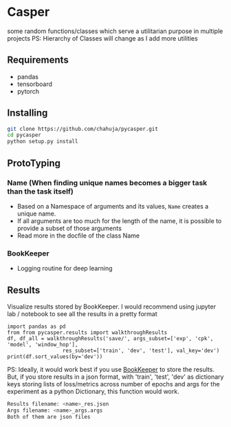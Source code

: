 # Casper
some random functions/classes which serve a utilitarian purpose in multiple projects
PS: Hierarchy of Classes will change as I add more utilities 

## Requirements
* pandas
* tensorboard
* pytorch

## Installing

```sh
git clone https://github.com/chahuja/pycasper.git
cd pycasper
python setup.py install
```

## ProtoTyping 
### Name (When finding unique names becomes a bigger task than the task itself)
* Based on a Namespace of arguments and its values, `Name` creates a unique name.
* If all arguments are too much for the length of the name, it is possible to provide a subset of those arguments
* Read more in the docfile of the class Name

### BookKeeper
* Logging routine for deep learning 

## Results
Visualize results stored by BookKeeper. 
I would recommend using jupyter lab / notebook to see all the results in a pretty format
```
import pandas as pd
from from pycasper.results import walkthroughResults
df, df_all = walkthroughResults('save/', args_subset=['exp', 'cpk', 'model', 'window_hop'],
                  res_subset=['train', 'dev', 'test'], val_key='dev')
print(df.sort_values(by='dev'))
```

PS: Ideally, it would work best if you use [BookKeeper](pycasper/BookKeeper.py) to store the results. But, if you store results in a json format, with 'train', 'test', 'dev' as dictionary keys storing lists of loss/metrics across number of epochs and args for the experiment as a python Dictionary, this function would work.

```sh
Results filename: <name>_res.json
Args filename: <name>_args.args
Both of them are json files
```
